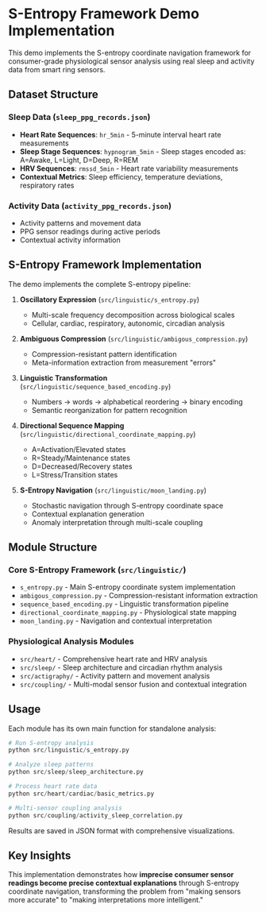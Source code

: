 # S-Entropy Framework Demo Implementation

This demo implements the S-entropy coordinate navigation framework for consumer-grade physiological sensor analysis using real sleep and activity data from smart ring sensors.

## Dataset Structure

### Sleep Data (`sleep_ppg_records.json`)
- **Heart Rate Sequences**: `hr_5min` - 5-minute interval heart rate measurements
- **Sleep Stage Sequences**: `hypnogram_5min` - Sleep stages encoded as: A=Awake, L=Light, D=Deep, R=REM
- **HRV Sequences**: `rmssd_5min` - Heart rate variability measurements
- **Contextual Metrics**: Sleep efficiency, temperature deviations, respiratory rates

### Activity Data (`activity_ppg_records.json`)  
- Activity patterns and movement data
- PPG sensor readings during active periods
- Contextual activity information

## S-Entropy Framework Implementation

The demo implements the complete S-entropy pipeline:

1. **Oscillatory Expression** (`src/linguistic/s_entropy.py`)
   - Multi-scale frequency decomposition across biological scales
   - Cellular, cardiac, respiratory, autonomic, circadian analysis

2. **Ambiguous Compression** (`src/linguistic/ambigous_compression.py`)
   - Compression-resistant pattern identification
   - Meta-information extraction from measurement "errors"

3. **Linguistic Transformation** (`src/linguistic/sequence_based_encoding.py`)
   - Numbers → words → alphabetical reordering → binary encoding
   - Semantic reorganization for pattern recognition

4. **Directional Sequence Mapping** (`src/linguistic/directional_coordinate_mapping.py`)
   - A=Activation/Elevated states
   - R=Steady/Maintenance states  
   - D=Decreased/Recovery states
   - L=Stress/Transition states

5. **S-Entropy Navigation** (`src/linguistic/moon_landing.py`)
   - Stochastic navigation through S-entropy coordinate space
   - Contextual explanation generation
   - Anomaly interpretation through multi-scale coupling

## Module Structure

### Core S-Entropy Framework (`src/linguistic/`)
- `s_entropy.py` - Main S-entropy coordinate system implementation
- `ambigous_compression.py` - Compression-resistant information extraction  
- `sequence_based_encoding.py` - Linguistic transformation pipeline
- `directional_coordinate_mapping.py` - Physiological state mapping
- `moon_landing.py` - Navigation and contextual interpretation

### Physiological Analysis Modules
- `src/heart/` - Comprehensive heart rate and HRV analysis
- `src/sleep/` - Sleep architecture and circadian rhythm analysis  
- `src/actigraphy/` - Activity pattern and movement analysis
- `src/coupling/` - Multi-modal sensor fusion and contextual integration

## Usage

Each module has its own main function for standalone analysis:

```python
# Run S-entropy analysis
python src/linguistic/s_entropy.py

# Analyze sleep patterns  
python src/sleep/sleep_architecture.py

# Process heart rate data
python src/heart/cardiac/basic_metrics.py

# Multi-sensor coupling analysis
python src/coupling/activity_sleep_correlation.py
```

Results are saved in JSON format with comprehensive visualizations.

## Key Insights

This implementation demonstrates how **imprecise consumer sensor readings become precise contextual explanations** through S-entropy coordinate navigation, transforming the problem from "making sensors more accurate" to "making interpretations more intelligent."
